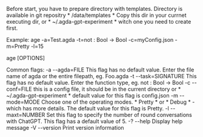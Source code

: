 
Before start, you have to prepare directory with templates. Directory is available in git repositry * /data/templates * Copy this dir in your currnet executing dir, or * ~/.agda-gpt-experiment * witch one you need to create first.

Example: age -a=Test.agda -t=not : Bool → Bool -c=myConfig.json -m=Pretty -l=15

age [OPTIONS]

Common flags: -a --agda=FILE This flag has no default value. Enter the file name of agda or the entire filepath, eg. Foo.agda -t --task=SIGNATURE This flag has no default value. Enter the function type, eg. not : Bool → Bool -c --conf=FILE this is a config file, it should be in the current directory or * ~/.agda-gpt-experiment * default value for this flag is config.json -m --mode=MODE Choose one of the operating modes. * Pretty * or * Debug * - which has more details. The default value for this flag is Pretty. -l --maxt=NUMBER Set this flag to specify the number of round conversations with ChatGPT. This flag has a default value of 5. -? --help Display help message -V --version Print version information
